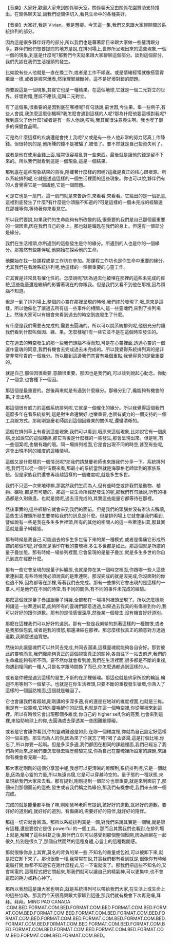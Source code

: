 【音樂】大家好,歡迎大家來到關係聊天室。關係聊天室由關係花園贊助支持播出。在關係聊天室,讓我們從關係切入,看見生命中的各種美好。

【音樂】大家好,我是 Vivian。我是慧卿。今天這一集,我們又來跟大家聊聊關於系統排列的部分。

因為這是很多夥伴好奇的部分,所以我們也是藉著節目來跟大家做一些釐清跟分享。夥伴們他們想要提問的地方是說,在排列場上,世界所呈現出來的這些現象,一個一個的現象,到底是什麼呢?那我們今天就來跟大家聊聊這個部分。談到這個部分,我們先談在我們生活裡頭的發生。

比如說有些人他就是一直在換工作,或者是工作不順遂。或是情緒經常就像搭雲霄飛車一樣,或者是經常爆表,然後理智線斷掉。這不是好壞對錯的問題。

你要說這是一個現象,其實它也是一種結果。在這個地球,它就是一個二元對立的世界。好壞對錯,應該不應該,這叫二元對立。

有了這個果,很重要的是因到底在哪裡呢?有句話說,前世因,今生果。舉一些例子,有些人會說,我怎麼這麼倒楣啊?我怎麼會遇到這樣的人呢?那為什麼他要這樣對我呢?我到底欠了他什麼?或者是有一些人他說,哎喲,我其實很注意養生啊。我也喫了很多的保健食品啊。

可是為什麼這樣的疾病還是會找上我呢?又或是有一些人他非常的努力認真工作賺錢。但很特別的是,他所賺的錢不是被騙了,被借了。要不然就是自己投資失利了。

或者是他在使用金錢上面,經常很容易亂買一些東西。最後就是讓他的錢是留不下來的。所以我們就看到這是一個現象,這是一個結果。

那到底在這些現象結果的背後,隱藏著什麼樣的因呢?這纔是真正的核心跟根源。所以系統排列呢,它就是透過這樣的一個生活裡面的這些現象。你也可以說,夥伴們有的人會覺得它是一個議題,它是一個問題。

可是它也是一扇門。這一扇門就是來告訴你,來看看,來看看。它給出的是一個訊息,這裡到底發生了什麼?有什麼是你頭腦不知道的?可是這樣的一個未完成的經驗還在那裡等你,等待著你來看見它。

所以我們要說,如果我們的生命能夠有所改變的話,很重要的我們是自己那個最重要的一個因素,因在我們自己的身上。那也就是鑰匙在我們的身上。但還有一個部分是緣分。

我們在生活裡頭,你所遇到的這些發生是你的緣分。所遇到的人也是你的一個緣分。那當然有些夥伴呢,他開始在探索他的生命。

他開始在找一些課程或是工作坊在參加。那課程工作坊也是你生命中重要的緣分。尤其我們在看說系統排列呢,他這樣的一個很重要的心靈工作。

它其實是非常具有催化性的。怎麼說呢?因為過去他被埋在那裡的這些未完成的經驗,這些能量還是繼續的影響著現在的你跟我。但是我們又看不到他在那裡,因為頭腦不知道。

但是一到了排列場上,整個的心靈在那裡呈現的時候,我們終於發現了,哦,原來是這樣。所以他催化了讓過去所有這一些事件的相關人,這一些靈魂們,來到了排列場上。然後大家可以有機會來看到過去的時空到底發生了什麼。

有什麼是我們需要去完成的,需要去圓滿的。所以可以說系統排列呢,他很充分的讓我們看到什麼叫做因、緣、果。怎麼樣呢?有一些它並不是在這個時空發生的。

它在過去的時空發生的那一些我們頭腦不得而知,可是在心靈裡面,透過心靈的一個運作靈魂的同意,我們有機會去完成過去未完成的。所以我覺得系統排列真的是非常非常珍貴的一個緣分。所以聽到這邊我們其實有幾個重點,我覺得真的是蠻重要的。

就是自己,那個因很重要,意願很重要。那因也是我們的,可以談到說起心動念。你動了一個念,也會種下一個因。

那這個是最重要的。然後再來就是有遇到什麼緣分。那緣分到了,纔能夠有機會的果,才會出現。

那這個很有威力的這個系統排列呢,它就是一個催化的緣分。所以我覺得這個我們這麼多年在看系統排列,這是對生命還蠻好,也蠻重要,也很有威力的一個支持的一個工具跟方式。那剛剛慧慶老師談到這個因緣果的關係呢,還蠻清晰的。

這個在排列草上有看到這些現象,我們可以看到,哦原來這個現象,比如說它有一個疾病,比如說它的這個腰痛,那它背後是什麼樣的一些發生,那會呈現出來。但是呢,有一些個案呢,也蠻有趣的哦。同一場排列裡面,它是會出現不同的時空,甚至有些呢,還會出現不同的維度的這種情境。

這個又是什麼樣的一個情況呢?那我們請慧慶老師也來跟我們分享一下。系統排列呢,我們可以從一個宇宙觀來看,那最小的系統當然就是海寧格老師談到的家族系統。但是家族我們還會再超越這樣的一個維度呢,就是多生多世。

我們不只這一次來地球嘛,那當然我們生而為人,但有些時空或許我們是動物、植物、礦物,都是有可能的。那這一些生命所經歷發生的呢,那我們有句話說,所有的相遇都是久別重逢。也就是說呢,過去沒完成的,其實這些能量它都等待在那裡。

然後事實的,這些經驗它就會來到我們的面前。但是我們的頭腦並沒有辦法去解讀,這些生活裡頭所發生要帶給我們的訊息是什麼。但是排列場上它就會讓我們看到,譬如說有一些是我在多生多世裡頭,所有的其他的相關人的這一些牽連糾葛,那其實這就是量子糾纏態。

那有時候是我自己,可能過去的多生多世留下來的某一種模式,或者是傷痛它形成所謂的那個印記,好像就是落印在我的靈魂裡,多生多世都是如此。那這個就是所謂的量子疊加態。那有時候一場排列裡面,它會呈現的是量子疊加,就是多生多世的你自己到底在經歷什麼。

那有一些它會呈現的是量子糾纏態,也就是你在某一個時空裡面,你跟哪一些人這些牽連糾葛,有些時候我必須說真的是牽連啊。那沒完成的就是沒完成,你沒面對的你也逃不掉,因為都等在那裡,等著我們去完成。那有一些排列它會出現的是這樣的一羣人,可是他們在不同的時空,有不同的關係,有不同的事件未完成的經驗。

那麼這個就是量子疊加跟量子糾纏,全部都在一場排列裡頭呈現了。所以怎麼樣能夠讓這一些牽連糾葛,能夠所有的靈魂們願意透過,如果過去我真的有傷害到你的,我可以好好的跟你道歉。那有的是情感很深厚,然後某一個發生,沒有機會好好道別。

那麼在這裡我們可以好好的道別。那有一些是我緊緊的抓著這樣的一種憎恨,或者是我那個怨氣,或者是我的憤怒,都還凍結在那裡。那怎麼樣我真正的願意對方透過道歉,我願意透過寬恕。

然後如此讓靈魂們可以共同去完成,共同去圓滿,這樣靈魂就能夠各自安好。那對彼此的靈魂而言,我們纔能夠真正的這個視窗真正的關掉,各自往下一站去前進,我們的生命纔能夠有所不同。要不然你就會看到說,我們在生活裡面,很多都是不斷的重複,你遇到相同的一種人,只是名字跟時間換了而已,你怎麼遇都遇到這樣的人。

或者是你總是遇到這樣的發生,不斷的在那裡循環。那這也就是佛家所說的輪迴,輪迴不用等到下一個輩子。也就是在你生活裡頭,只要不斷的重複發生循環,你落入了這樣的一個迴路裡面,這個就是輪迴了。

它也會讓我們看超越,剛剛講的多深多適,有的還是在地球的維度裡面,也就是三維。但是有一些靈魂,它特別要喚醒你的記憶,也就是在這一個時空裡,你從哪裡來到這裡。所以有時候它會出現那個多維度,你自己的 higher self,你的高我,也會來到這裡,來協助地球上的你,去圓滿或去穿透某一些困難跟障礙。

或者是它會讓你看到,你的靈魂難途是如此,在哪一個維度裡,你就為自己設定好這樣的一個主題。那生而為人的你,因為來了你就忘了嗎?喝了孟婆湯,這是打個比喻,你忘了,所以你要一起啊。但是多深多適,我們都困在相同的課題裡面,我們已經忘了我們為何而來,那我們要怎麼樣去經歷體驗完成,你為自己在靈魂裡所設定的課題,來讓你有機會看見跟一起。

那大家從剛剛的這個分享當中呢,我想可以更清晰的瞭解到,系統排列呢,它是一個就是,因為是心靈的力量,所以無遠弗屆,它是可以穿越時空的。量子態的一種狀態,來呈現給我們大家來去看。那有提到,剛剛提到一個部分也很重要,就是來到面前了,那個來到那個面前的這些,發生或者我們稱之為緣份,那我們有機會呢,我們來去做一個完成。

完成的就是能量都平衡了嘛,剛剛慧琴老師有提到,該好好的道歉,就好好的道歉。要好好的道別的,就好好的道別。有傷痛的,需要好好的陪伴,就好好的陪伴。

那這一切它就會圓滿。那所以系統排列真是一個,對我們來說其實是一個蠻,就是很有這種,還是要說它是很 powerful 的一個工具。那而且其實我們也看到,在排列場上就是,解開了這些糾葛之後,夥伴們立刻可以感受到那個整個鬆開,因為捆綁在一起很久,特別是很久了,那個自然而然的這種身體,心靈上的這種鬆開感。

那就很像你身上其實,莫名的背負的某一些,不知名的重量或包袱,可以被卸下來,就是把它卸下來了。那也很像一種,我常常在說,其實我們都有看到就是,很像你有時候電腦打開,你都不知道它在跑什麼程式,它一下電就沒了。那我們把這些不知名的,又會耗電的,這種程式把它關起來,那我們就可以讓自己的精氣神,可以更集中,也不會這麼的耗力或耗心神了。

那所以我想這是讓大家也明白,就是系統排列可以帶給我們大家,在生活上或生命上的這些協助。那我們今天很高興跟大家聊到這邊,那我們就有機會下次再見囉,拜拜。拜拜。MING PAO CANADA .COM.BED.FORMAT.COM.BED.FORMAT.COM.BED.FORMAT.COM.BED.FORMAT.COM.BED.FORMAT.COM.BED.FORMAT.COM.BED.FORMAT.COM.BED.FORMAT.COM.BED.FORMAT.COM.BED.FORMAT.COM.BED.FORMAT.COM.BED.FORMAT.COM.BED.FORMAT.COM.BED.FORMAT.COM.BED.FORMAT.COM.BED.FORMAT.COM.BED.FORMAT.COM.BED.FORMAT.COM.BED.FORMAT.COM.BED.FORMAT.COM.BED.FORMAT.COM.BED。
